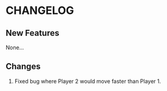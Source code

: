 # CHANGELOG

## New Features

None...

## Changes

1. Fixed bug where Player 2 would move faster than Player 1.
